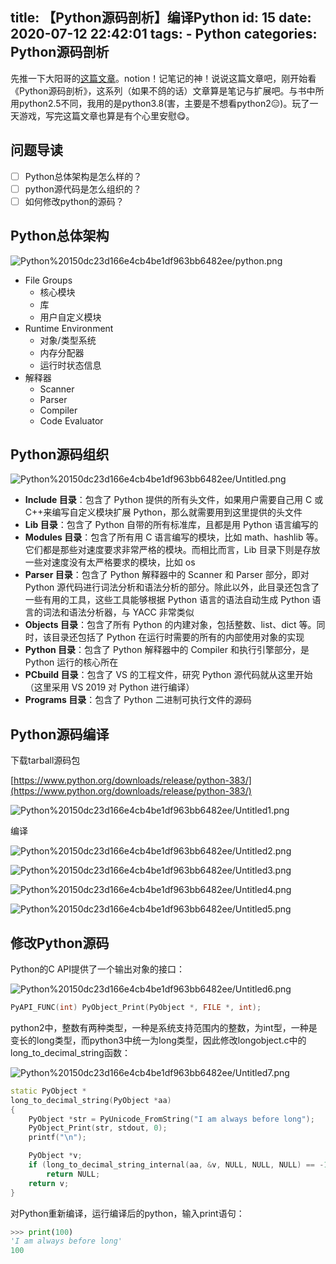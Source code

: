 title: 【Python源码剖析】编译Python
id: 15
date: 2020-07-12 22:42:01
tags:
    - Python
categories: Python源码剖析
---
先推一下大阳哥的[这篇文章](https://lmikoto.com/2020/07/12/%E4%BD%BF%E7%94%A8Notion%E5%81%9A%E5%8D%9A%E5%AE%A2%E7%9A%84%E5%90%8E%E5%8F%B0/)。notion！记笔记的神！说说这篇文章吧，刚开始看《Python源码剖析》，这系列（如果不鸽的话）文章算是笔记与扩展吧。与书中所用python2.5不同，我用的是python3.8(害，主要是不想看python2😑)。玩了一天游戏，写完这篇文章也算是有个心里安慰😋。

<!-- more -->

## 问题导读

- [ ]  Python总体架构是怎么样的？
- [ ]  python源代码是怎么组织的？
- [ ]  如何修改python的源码？

## Python总体架构

![Python%20150dc23d166e4cb4be1df963bb6482ee/python.png](/img/Python/python.png)

- File Groups
    - 核心模块
    - 库
    - 用户自定义模块
- Runtime Environment
    - 对象/类型系统
    - 内存分配器
    - 运行时状态信息
- 解释器
    - Scanner
    - Parser
    - Compiler
    - Code Evaluator

## Python源码组织

![Python%20150dc23d166e4cb4be1df963bb6482ee/Untitled.png](/img/Python/Untitled.png)

- **Include 目录**：包含了 Python 提供的所有头文件，如果用户需要自己用 C 或 C++来编写自定义模块扩展 Python，那么就需要用到这里提供的头文件
- **Lib 目录**：包含了 Python 自带的所有标准库，且都是用 Python 语言编写的
- **Modules 目录**：包含了所有用 C 语言编写的模块，比如 math、hashlib 等。它们都是那些对速度要求非常严格的模块。而相比而言，Lib 目录下则是存放一些对速度没有太严格要求的模块，比如 os
- **Parser 目录**：包含了 Python 解释器中的 Scanner 和 Parser 部分，即对 Python 源代码进行词法分析和语法分析的部分。除此以外，此目录还包含了一些有用的工具，这些工具能够根据 Python 语言的语法自动生成 Python 语言的词法和语法分析器，与 YACC 非常类似
- **Objects 目录**：包含了所有 Python 的内建对象，包括整数、list、dict 等。同时，该目录还包括了 Python 在运行时需要的所有的内部使用对象的实现
- **Python 目录**：包含了 Python 解释器中的 Compiler 和执行引擎部分，是 Python 运行的核心所在
- **PCbuild 目录**：包含了 VS 的工程文件，研究 Python 源代码就从这里开始（这里采用 VS 2019 对 Python 进行编译）
- **Programs 目录**：包含了 Python 二进制可执行文件的源码

## Python源码编译

下载tarball源码包

[https://www.python.org/downloads/release/python-383/](https://www.python.org/downloads/release/python-383/)

![Python%20150dc23d166e4cb4be1df963bb6482ee/Untitled1.png](/img/Python/Untitled1.png)

编译

![Python%20150dc23d166e4cb4be1df963bb6482ee/Untitled2.png](/img/Python/Untitled2.png)

![Python%20150dc23d166e4cb4be1df963bb6482ee/Untitled3.png](/img/Python/Untitled3.png)

![Python%20150dc23d166e4cb4be1df963bb6482ee/Untitled4.png](/img/Python/Untitled4.png)

![Python%20150dc23d166e4cb4be1df963bb6482ee/Untitled5.png](/img/Python/Untitled5.png)

## 修改Python源码

Python的C API提供了一个输出对象的接口：

![Python%20150dc23d166e4cb4be1df963bb6482ee/Untitled6.png](/img/Python/Untitled6.png)

```cpp
PyAPI_FUNC(int) PyObject_Print(PyObject *, FILE *, int);
```

python2中，整数有两种类型，一种是系统支持范围内的整数，为int型，一种是变长的long类型，而python3中统一为long类型，因此修改longobject.c中的long_to_decimal_string函数：

![Python%20150dc23d166e4cb4be1df963bb6482ee/Untitled7.png](/img/Python/Untitled7.png)

```cpp
static PyObject *
long_to_decimal_string(PyObject *aa)
{
    PyObject *str = PyUnicode_FromString("I am always before long");
    PyObject_Print(str, stdout, 0);
    printf("\n");

    PyObject *v;
    if (long_to_decimal_string_internal(aa, &v, NULL, NULL, NULL) == -1)
        return NULL;
    return v;
}
```

对Python重新编译，运行编译后的python，输入print语句：

```python
>>> print(100)
'I am always before long'
100
```

